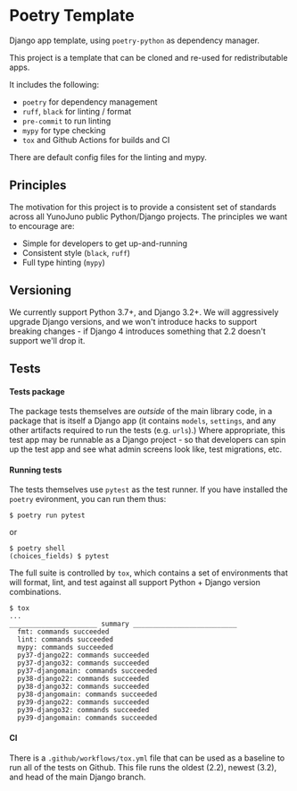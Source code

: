 # Poetry Template

Django app template, using `poetry-python` as dependency manager.

This project is a template that can be cloned and re-used for redistributable apps.

It includes the following:

-   `poetry` for dependency management
-   `ruff`, `black` for linting / format
-   `pre-commit` to run linting
-   `mypy` for type checking
-   `tox` and Github Actions for builds and CI

There are default config files for the linting and mypy.

## Principles

The motivation for this project is to provide a consistent set of standards across all YunoJuno
public Python/Django projects. The principles we want to encourage are:

-   Simple for developers to get up-and-running
-   Consistent style (`black`, `ruff`)
-   Full type hinting (`mypy`)

## Versioning

We currently support Python 3.7+, and Django 3.2+. We will aggressively upgrade Django versions, and
we won't introduce hacks to support breaking changes - if Django 4 introduces something that 2.2
doesn't support we'll drop it.

## Tests

#### Tests package

The package tests themselves are _outside_ of the main library code, in a package that is itself a
Django app (it contains `models`, `settings`, and any other artifacts required to run the tests
(e.g. `urls`).) Where appropriate, this test app may be runnable as a Django project - so that
developers can spin up the test app and see what admin screens look like, test migrations, etc.

#### Running tests

The tests themselves use `pytest` as the test runner. If you have installed the `poetry` evironment,
you can run them thus:

```
$ poetry run pytest
```

or

```
$ poetry shell
(choices_fields) $ pytest
```

The full suite is controlled by `tox`, which contains a set of environments that will format, lint,
and test against all support Python + Django version combinations.

```
$ tox
...
______________________ summary __________________________
  fmt: commands succeeded
  lint: commands succeeded
  mypy: commands succeeded
  py37-django22: commands succeeded
  py37-django32: commands succeeded
  py37-djangomain: commands succeeded
  py38-django22: commands succeeded
  py38-django32: commands succeeded
  py38-djangomain: commands succeeded
  py39-django22: commands succeeded
  py39-django32: commands succeeded
  py39-djangomain: commands succeeded
```

#### CI

There is a `.github/workflows/tox.yml` file that can be used as a baseline to run all of the tests
on Github. This file runs the oldest (2.2), newest (3.2), and head of the main Django branch.
